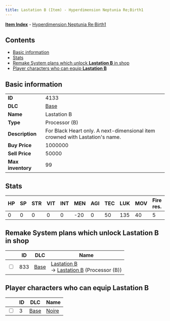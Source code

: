 ```yaml
---
title: Lastation B (Item) - Hyperdimension Neptunia Re;Birth1
---
```


[**Item Index**](/neptunia/rb1/item/index.html) - [Hyperdimension Neptunia Re;Birth1](/neptunia/rb1)

## Contents

- [Basic information](#basic-information)
- [Stats](#stats)
- [Remake System plans which unlock **Lastation B** in shop](#remake-system-plans-which-unlock-lastation-b-in-shop)
- [Player characters who can equip **Lastation B**](#player-characters-who-can-equip-lastation-b)
## Basic information

|   |   |
| -- | -- |
| **ID** | 4133 |
| **DLC** | [Base](/neptunia/rb1/dlc/1-base.html) |
| **Name** | Lastation B |
| **Type** | Processor (B) |
| **Description** | For Black Heart only. A next-dimensional item crowned with Lastation's name. |
| **Buy Price** | 1000000 |
| **Sell Price** | 50000 |
| **Max inventory** | 99 |


## Stats

| HP | SP | STR | VIT | INT | MEN | AGI | TEC | LUK | MOV | Fire res. | Ice res. | Wind res. | Lightning res. |
| -- | -- | --- | --- | --- | --- | --- | --- | --- | --- | --------- | -------- | --------- | -------------- |
| 0 | 0 | 0 | 0 | 0 | -20 | 0 | 50 | 135 | 40 | 5 | 0 | 0 | 0 |


## Remake System plans which unlock **Lastation B** in shop

|    | ID | DLC | Name |
| -- | -- | --- | ---- |
| <input type="checkbox" id="rb1-remake-1-833" class="trackbox" /> | 833 | [Base](/neptunia/rb1/dlc/1-base.html) | [Lastation B](/neptunia/rb1/remake/1-833-lastation-b.html)<br /> → [Lastation B](/neptunia/rb1/item/1-4133-lastation-b.html) (Processor (B)) |


## Player characters who can equip **Lastation B**

|    | ID | DLC | Name |
| -- | -- | --- | ---- |
| <input type="checkbox" id="rb1-player-1-3" class="trackbox" /> | 3 | [Base](/neptunia/rb1/dlc/1-base.html) | [Noire](/neptunia/rb1/player/1-3-noire.html) |
